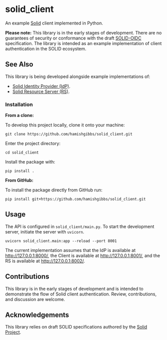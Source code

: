 # solid_client

An example [Solid](https://solidproject.org/) client implemented in Python.

**Please note:** This library is in the early stages of development. There are no guarantees of security or conformance with the draft [SOLID-OIDC](https://solid.github.io/authentication-panel/solid-oidc/) specification. The library is intended as an example implementation of client authentication in the SOLID ecosystem.

## See Also

This library is being developed alongside example implementations of:

* [Solid Identity Provider (IdP)](https://github.com/hamishgibbs/solid_idp).
* [Solid Resource Server (RS)](https://github.com/hamishgibbs/solid_server).

### Installation

**From a clone:**

To develop this project locally, clone it onto your machine:

```shell
git clone https://github.com/hamishgibbs/solid_client.git
```

Enter the project directory:

```shell
cd solid_client
```

Install the package with:

```shell
pip install .
```

**From GitHub:**

To install the package directly from GitHub run:

```shell
pip install git+https://github.com/hamishgibbs/solid_client.git
```

## Usage

The API is configured in `solid_client/main.py`. To start the development server, initiate the server with `uvicorn`.

``` shell
uvicorn solid_client.main:app --reload --port 8001
```

The current implementation assumes that the IdP is available at http://127.0.0.1:8000/, the Client is available at http://127.0.0.1:8001/, and the RS is available at http://127.0.0.1:8002/.

## Contributions

This library is in the early stages of development and is intended to demonstrate the flow of Solid client authentication. Review, contributions, and discussion are welcome.

## Acknowledgements

This library relies on draft SOLID specifications authored by the [Solid Project](https://solidproject.org/).
